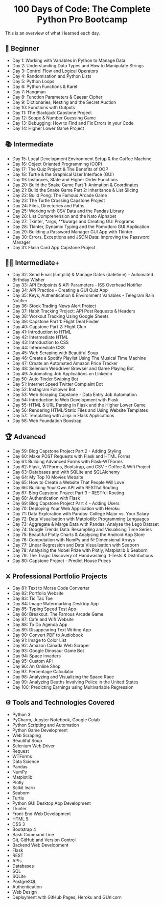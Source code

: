 <h1 align="center">100 Days of Code: The Complete Python Pro Bootcamp
</h1>


This is an overview of what I learned each day.

## 🔰 Beginner 
-  Day 1:  Working with Variables in Python to Manage Data
-  Day 2:  Understanding Data Types and How to Manipulate Strings
-  Day 3:  Control Flow and Logical Operators
-  Day 4:  Randomisation and Python Lists
-  Day 5:  Python Loops
-  Day 6:  Python Functions & Karel
-  Day 7:  Hangman
-  Day 8:  Function Parameters & Caesar Cipher
-  Day 9:  Dictionaries, Nesting and the Secret Auction
-  Day 10:  Functions with Outputs
-  Day 11:  The Blackjack Capstone Project
-  Day 12:  Scope & Number Guessing Game
-  Day 13:  Debugging: How to Find and Fix Errors in your Code
-  Day 14:  Higher Lower Game Project

## 📚 Intermediate
-  Day 15:  Local Development Environment Setup & the Coffee Machine
-  Day 16:  Object Oriented Programming (OOP)
-  Day 17:  The Quiz Project & The Benefits of OOP
-  Day 18:  Turtle & the Graphical User Interface (GUI)
-  Day 19:  Instances, State and Higher Order Functions
-  Day 20:  Build the Snake Game Part 1: Animation & Coordinates
-  Day 21:  Build the Snake Game Part 2: Inheritance & List Slicing
-  Day 22:  Build Pong: The Famous Arcade Game
-  Day 23:  The Turtle Crossing Capstone Project
-  Day 24:  Files, Directories and Paths
-  Day 25:  Working with CSV Data and the Pandas Library
-  Day 26:  List Comprehension and the Nato Alphabet
-  Day 27:  Tkinter, *args, **kwargs and Creating GUI Programs
-  Day 28:  Tkinter, Dynamic Typing and the Pomodoro GUI Application
-  Day 29:  Building a Password Manager GUI App with Tkinter
-  Day 30:  Errors, Exceptions and JSON Data: Improving the Password Manager
-  Day 31:  Flash Card App Capstone Project

## 👨‍💻 Intermediate+
-  Day 32:  Send Email (smtplib) & Manage Dates (datetime) - Automated Birthday Wisher
-  Day 33:  API Endpoints & API Parameters - ISS Overhead Notifier
-  Day 34:  API Practice - Creating a GUI Quiz App
-  Day 35:  Keys, Authentication & Environment Variables - Telegram Rain Notifier
-  Day 36:  Stock Trading News Alert Project
-  Day 37:  Habit Tracking Project: API Post Requests & Headers
-  Day 38:  Workout Tracking Using Google Sheets
-  Day 39:  Capstone Part 1: Flight Deal Finder
-  Day 40:  Capstone Part 2: Flight Club
-  Day 41:  Introduction to HTML
-  Day 42:  Intermediate HTML
-  Day 43:  Introduction to CSS
-  Day 44:  Intermediate CSS
-  Day 45:  Web Scraping with Beautiful Soup
-  Day 46:  Create a Spotify Playlist Using The Musical Time Machine
-  Day 47:  Create an Automated Amazon Price Tracker
-  Day 48:  Selenium Webdriver Browser and Game Playing Bot
-  Day 49:  Automating Job Applications on LinkedIn
-  Day 50:  Auto Tinder Swiping Bot
-  Day 51:  Internet Speed Twitter Complaint Bot
-  Day 52:  Instagram Follower Bot
-  Day 53:  Web Scraping Capstone - Data Entry Job Automation
-  Day 54:  Introduction to Web Development with Flask
-  Day 55:  HTML & URL Parsing in Flask and the Higher Lower Game
-  Day 56:  Rendering HTML/Static Files and Using Website Templates
-  Day 57:  Templating with Jinja in Flask Applications
-  Day 58:  Web Foundation Boostrap

## 🏆 Advanced
-  Day 59:  Blog Capstone Project Part 2 - Adding Styling
-  Day 60:  Make POST Requests with Flask and HTML Forms
-  Day 61:  Building Advanced Forms with Flask-WTForms
-  Day 62:  Flask, WTForms, Bootstrap, and CSV - Coffee & Wifi Project
-  Day 63:  Databases and with SQLite and SQLAlchemy
-  Day 64:  My Top 10 Movies Website
-  Day 65:  How to Create a Website That People Will Love
-  Day 66:  Building Your Own API with RESTful Routing
-  Day 67:  Blog Capstone Project Part 3 - RESTful Routing
-  Day 68:  Authentication with Flask
-  Day 69:  Blog Capstone Project Part 4 - Adding Users
-  Day 70:  Deploying Your Web Application with Heroku
-  Day 71:  Data Exploration with Pandas: College Major vs. Your Salary
-  Day 72:  Data Visualisation with Matplotlib: Programming Languages
-  Day 73:  Aggregate & Marge Data with Pandas: Analyse the Lego Dataset
-  Day 74:  Google Trends Data: Resampling and Visualising Time Series
-  Day 75:  Beautiful Plotly Charts & Analysing the Android App Store
-  Day 76:  Computation with NumPy and N-Dimensional Arrays
-  Day 77:  Linear Regression and Data Visualisation with Seaborn
-  Day 78:  Analysing the Nobel Prize with Plotly, Matplotlib & Seaborn
-  Day 79:  The Tragic Discovery of Handwashing: t-Tests & Distributions
-  Day 80:  Capstone Project - Predict House Prices

## ⚔ Professional Portfolio Projects
-  Day 81:  Text to Morse Code Converter
-  Day 82:  Portfolio Website
-  Day 83:  Tic Tac Toe
-  Day 84:  Image Watermarking Desktop App
-  Day 85:  Typing Speed Test App
-  Day 86:  Breakout: The Famous Arcade Game
-  Day 87:  Cafe and Wifi Website
-  Day 88:  To Do Agenda App
-  Day 89:  Disappearing Text Writing App
-  Day 90:  Convert PDF to Audiobook
-  Day 91:  Image to Color List
-  Day 92:  Amazon Canada Web Scraper
-  Day 93:  Google Dinosaur Game Bot
-  Day 94:  Space Invaders
-  Day 95:  Custom API
-  Day 96:  An Online Shop
-  Day 97:  Percentage Calculator
-  Day 98:  Analyzing and Visualizing the Space Race
-  Day 99:  Analyzing Deaths Involving Police in the United States
-  Day 100:  Predicting Earnings using Multivariable Regression

## ⚙ Tools and Technologies Covered
- Python 3
- PyCharm, Jupyter Notebook, Google Colab
- Python Scripting and Automation
- Python Game Development
- Web Scraping
- Beautiful Soup
- Selenium Web Driver
- Request
- WTForms
- Data Science
- Pandas
- NumPy
- Matplotlib
- Plotly
- Scikit learn
- Seaborn
- Turtle
- Python GUI Desktop App Development
- Tkinter
- Front-End Web Development
- HTML 5
- CSS 3
- Bootstrap 4
- Bash Command Line
- Git, GitHub and Version Control
- Backend Web Development
- Flask
- REST
- APIs
- Databases
- SQL
- SQLite
- PostgreSQL
- Authentication
- Web Design
- Deployment with GitHub Pages, Heroku and GUnicorn
